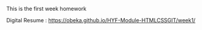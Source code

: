 This is the first week homework 

Digital Resume : https://obeka.github.io/HYF-Module-HTMLCSSGIT/week1/
